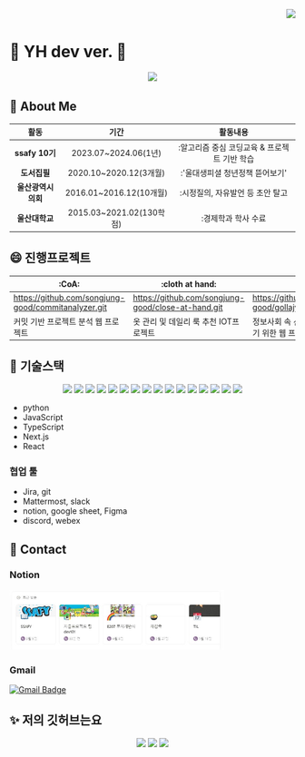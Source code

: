 <p align="right">
  <a href="https://hits.seeyoufarm.com">
    <img src="https://hits.seeyoufarm.com/api/count/incr/badge.svg?url=https%3A%2F%2Fgithub.com%2Fsongjung-good&count_bg=%23FF1BAC&title_bg=%23000000&icon=github.svg&icon_color=%23FFFFFF&title=hits&edge_flat=false"/>
  </a>
</p>


# 👋 YH dev ver.  👋
<p align="center">
  <img src="https://capsule-render.vercel.app/api?type=waving&color=gradient&customColorList=0,2,2,2,3&height=200&section=header&text=YH&animation=fadeIn&fontColor=3366FF&fontSize=90">
</p>

## 🌱 About Me
|**활동**|**기간**|**활동내용**|
|:---:|:---:|:---:|
|**ssafy 10기**|2023.07~2024.06(1년)|:알고리즘 중심 코딩교육 & 프로젝트 기반 학습|
|**도서집필**|2020.10~2020.12(3개월)|:'울대생피셜 청년정책 뜯어보기'|
|**울산광역시의회**|2016.01~2016.12(10개월)|:시정질의, 자유발언 등 초안 탈고|
|**울산대학교**|2015.03~2021.02(130학점)|:경제학과 학사 수료|


<!-- |군복무|2021.10~2023.04(18개월)|육군복무| -->
<!-- |노무현장학재단|2020.01~2020.12(1년)|장학생| -->


## 😄 진행프로젝트
|:CoA:|:cloth at hand:|:골라쥬:|
|------|---|---|
|https://github.com/songjung-good/commitanalyzer.git|https://github.com/songjung-good/close-at-hand.git|https://github.com/songjung-good/gollajyu|
|커밋 기반 프로젝트 분석 웹 프로젝트|옷 관리 및 데일리 룩 추천 IOT프로젝트|정보사회 속 선택의 질을 향상시키기 위한 웹 프로젝트|



## 👯 기술스택
<!-- <img src="https://img.shields.io/badge/기술이름-#제외색상번호?style=flat&logo=아이콘이름&logoColor=색상번호"> -->
<p align="center">
  <img src="https://img.shields.io/badge/Language-python-3670A0?style=flat&logo=python&logoColor=ffdd54">
  <img src="https://img.shields.io/badge/Language-JavaScript-F7DF1E?style=flat&logo=JavaScript&logoColor=000"> 
  <img src="https://img.shields.io/badge/Language-TypeScript-3178C6?style=flat&logo=TypeScript&logoColor=FFF"> 
  <img src="https://img.shields.io/badge/Framework-Django-092E20?style=flat&logo=django&logoColor=green">
  <img src="https://img.shields.io/badge/Framework-Vue.js-35495E?style=flat&logo=vuedotjs&logoColor=4FC08D">
  <img src="https://img.shields.io/badge/Framework-next.js-000000?style=flat&logo=nextdotjs&logoColor=white"> 
  <img src="https://img.shields.io/badge/Library-react-black?style=flat&logo=react&logoColor=white">
  <img src="https://img.shields.io/badge/Library-React_Native-05122A?style=flat&logo=react&logoColor=white">
  <img src="https://img.shields.io/badge/Framework-styled--components-DB7093?style=flat&logo=styled-components&logoColor=white">
  <img src="https://img.shields.io/badge/Framework-tailwindcss-0F172A?style=flat&logo=tailwindcss&logoColor=white">
  <img src="https://img.shields.io/badge/Framework-Vuetify-1867C0?style=plastic&logo=vuetify&logoColor=AEDDFF">
  <img src="https://img.shields.io/badge/Framework-Bootstrap-563D7C?style=flat&logo=bootstrap&logoColor=white">
  <img src="https://img.shields.io/badge/Framework-Pinia-4479A1?style=flat&logo=pinia&logoColor=white"> 
  <img src="https://img.shields.io/badge/Framework-zustand-4479A1?style=flat&logo=zustand&logoColor=white"> 
  <img src="https://img.shields.io/badge/Database-SQlite-003B57?style=flat&logo=SQLite&logoColor=white"> 
  <img src="https://img.shields.io/badge/Database-mysql-4479A1?style=flat&logo=mysql&logoColor=white"> 
</p>

- python
- JavaScript
- TypeScript
- Next.js
- React


  
### 협업 툴
- Jira, git
- Mattermost, slack
- notion, google sheet, Figma
- discord, webex

<!-- ## ⚡ 자격증

+ SQLD(원함)
+ 정보처리기사(예정)
+ 
+ -->


## 💬 Contact

### Notion
<a href="https://developer-yh.notion.site/4e2703e8c96341be80e5af925ca2a9fe?pvs=4">
	<img src="./img/notionBG.jpg" width="75%" alt="notionBG">
</a>

### Gmail
[![Gmail Badge](https://img.shields.io/badge/Gmail-d14836?style=flat-square&logo=Gmail&logoColor=white&link=mailto:yeonghwan829@gmail.com)](mailto:yeonghwan829@gmail.com)

<!-- ### [![Blog Badge](http://img.shields.io/badge/-Tech%20blog-black?style=flat-square&logo=tistory&link=https://front-developer.tistory.com/)](https://front-developer.tistory.com/)  -->



## ✨ 저의 깃허브는요

<p align="center" ="center">
  <img src="https://github-readme-stats.vercel.app/api?username=songjung-good&show_icons=true&theme=dark" width = "50%">
  <img src="https://github-readme-stats.vercel.app/api/top-langs/?username=songjung-good" width="24%">
  <img src="http://mazassumnida.wtf/api/v2/generate_badge?boj=ssafy1055218" width="24%">
</p>
